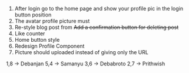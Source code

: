 1. After login go to the home page and show your profile pic in the login button position
2. The avatar profile picture must
3. Re-style blog post from
   ~~Add a confirmation button for deleting post~~
4. Like counter
5. Home button style
6. Redesign Profile Component
7. Picture should uploaded instead of giving only the URL

1,8 -> Debanjan
5,4 -> Samanyu
3,6 -> Debabroto
2,7 -> Prithwish

